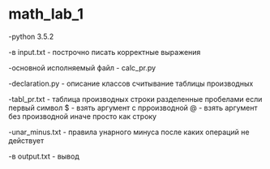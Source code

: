 # math_lab_1

-python 3.5.2

-в input.txt - построчно писать корректные выражения 

-основной исполняемый файл - calc_pr.py

-declaration.py - описание классов считывание таблицы производных

-tabl_pr.txt - таблица производных строки разделенные пробелами 
   если первый символ $ - взять аргумент с прроизводной  @ - взять аргумент без производной иначе просто как строку

-unar_minus.txt - правила унарного минуса после каких операций не действует 

-в output.txt - вывод 
